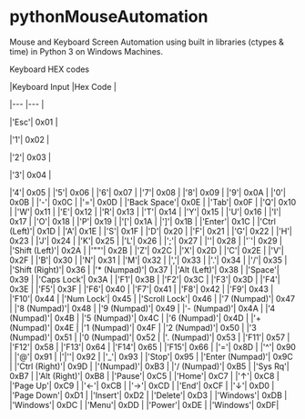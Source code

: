# pythonMouseAutomation
Mouse and Keyboard Screen Automation using built in libraries (ctypes & time) in Python 3 on Windows Machines. 

Keyboard HEX codes

|Keyboard Input |Hex Code	|

|--- |--- |

|'Esc'| 0x01 |

|'1'| 0x02 |

|'2'| 0x03 |

|'3'| 0x04 |

|'4'| 0x05 |
|'5'| 0x06 |
|'6'| 0x07 |
|'7'| 0x08 |
|'8'| 0x09 |
|'9'| 0x0A |
|'0'| 0x0B |
|'-'| 0x0C |
|'='| 0x0D |
|'Back Space'| 0x0E |
|'Tab'| 0x0F |
|'Q'| 0x10 |
|'W'| 0x11 |
|'E'| 0x12 |
|'R'| 0x13 |
|'T'| 0x14 |
|'Y'| 0x15 |
|'U'| 0x16 |
|'I'| 0x17 |
|'O'| 0x18 |
|'P'| 0x19 |
|'['| 0x1A |
|']'| 0x1B |
|'Enter'| 0x1C |
|'Ctrl (Left)'| 0x1D |
|'A'| 0x1E |
|'S'| 0x1F |
|'D'| 0x20 |
|'F'| 0x21 |
|'G'| 0x22 |
|'H'| 0x23 |
|'J'| 0x24 |
|'K'| 0x25 |
|'L'| 0x26 |
|';'| 0x27 |
|''| 0x28 |
|'`'| 0x29 |
|'Shift (Left)'| 0x2A |
|'"\"'| 0x2B |
|'Z'| 0x2C |
|'X'| 0x2D |
|'C'| 0x2E |
|'V'| 0x2F |
|'B'| 0x30 |
|'N'| 0x31 |
|'M'| 0x32 |
|','| 0x33 |
|'.'| 0x34 |
|'/'| 0x35 |
|'Shift (Right)'| 0x36 |
|'* (Numpad)'| 0x37 |
|'Alt (Left)'| 0x38 |
|'Space'| 0x39 |
|'Caps Lock'| 0x3A |
|'F1'| 0x3B |
|'F2'| 0x3C |
|'F3'| 0x3D |
|'F4'| 0x3E |
|'F5'| 0x3F |
|'F6'| 0x40 |
|'F7'| 0x41 |
|'F8'| 0x42 |
|'F9'| 0x43 |
|'F10'| 0x44 |
|'Num Lock'| 0x45 |
|'Scroll Lock'| 0x46 |
|'7 (Numpad)'| 0x47 |
|'8 (Numpad)'| 0x48 |
|'9 (Numpad)'| 0x49 |
|'- (Numpad)'| 0x4A |
|'4 (Numpad)'| 0x4B |
|'5 (Numpad)'| 0x4C |
|'6 (Numpad)'| 0x4D |
|'+ (Numpad)'| 0x4E |
|'1 (Numpad)'| 0x4F |
|'2 (Numpad)'| 0x50 |
|'3 (Numpad)'| 0x51 |
|'0 (Numpad)'| 0x52 |
|'. (Numpad)'| 0x53 |
|'F11'| 0x57 |
|'F12'| 0x58 |
|'F13'| 0x64 |
|'F14'| 0x65 |
|'F15'| 0x66 |
|'='| 0x8D |
|'^'| 0x90 |
|'@'| 0x91 |
|'|''| 0x92 |
|'_'| 0x93 |
|'Stop'| 0x95 |
|'Enter (Numpad)'| 0x9C |
|'Ctrl (Right)'| 0x9D |
|'(Numpad)'| 0xB3 |
|'/ (Numpad)'| 0xB5 |
|'Sys Rq'| 0xB7 |
|'Alt (Right)'| 0xB8 |
|'Pause'| 0xC5 |
|'Home'| 0xC7 |
|'↑'| 0xC8 |
|'Page Up'| 0xC9 |
|'←'| 0xCB |
|'→'| 0xCD |
|'End'| 0xCF |
|'↓'| 0xD0 |
|'Page Down'| 0xD1 |
|'Insert'| 0xD2 |
|'Delete'| 0xD3 |
|'Windows'| 0xDB |
|'Windows'| 0xDC |
|'Menu'| 0xDD |
|'Power'| 0xDE |
|'Windows'| 0xDF| 
